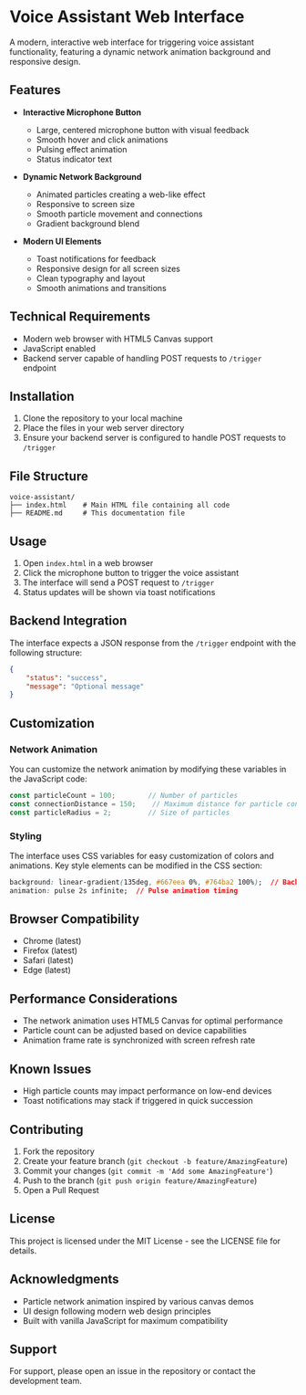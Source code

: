 # Voice Assistant Web Interface

A modern, interactive web interface for triggering voice assistant functionality, featuring a dynamic network animation background and responsive design.

## Features

- **Interactive Microphone Button**
  - Large, centered microphone button with visual feedback
  - Smooth hover and click animations
  - Pulsing effect animation
  - Status indicator text

- **Dynamic Network Background**
  - Animated particles creating a web-like effect
  - Responsive to screen size
  - Smooth particle movement and connections
  - Gradient background blend

- **Modern UI Elements**
  - Toast notifications for feedback
  - Responsive design for all screen sizes
  - Clean typography and layout
  - Smooth animations and transitions

## Technical Requirements

- Modern web browser with HTML5 Canvas support
- JavaScript enabled
- Backend server capable of handling POST requests to `/trigger` endpoint

## Installation

1. Clone the repository to your local machine
2. Place the files in your web server directory
3. Ensure your backend server is configured to handle POST requests to `/trigger`

## File Structure

```
voice-assistant/
├── index.html    # Main HTML file containing all code
├── README.md     # This documentation file
```

## Usage

1. Open `index.html` in a web browser
2. Click the microphone button to trigger the voice assistant
3. The interface will send a POST request to `/trigger`
4. Status updates will be shown via toast notifications

## Backend Integration

The interface expects a JSON response from the `/trigger` endpoint with the following structure:

```json
{
    "status": "success",
    "message": "Optional message"
}
```

## Customization

### Network Animation

You can customize the network animation by modifying these variables in the JavaScript code:

```javascript
const particleCount = 100;        // Number of particles
const connectionDistance = 150;    // Maximum distance for particle connections
const particleRadius = 2;         // Size of particles
```

### Styling

The interface uses CSS variables for easy customization of colors and animations. Key style elements can be modified in the CSS section:

```css
background: linear-gradient(135deg, #667eea 0%, #764ba2 100%);  // Background gradient
animation: pulse 2s infinite;  // Pulse animation timing
```

## Browser Compatibility

- Chrome (latest)
- Firefox (latest)
- Safari (latest)
- Edge (latest)

## Performance Considerations

- The network animation uses HTML5 Canvas for optimal performance
- Particle count can be adjusted based on device capabilities
- Animation frame rate is synchronized with screen refresh rate

## Known Issues

- High particle counts may impact performance on low-end devices
- Toast notifications may stack if triggered in quick succession

## Contributing

1. Fork the repository
2. Create your feature branch (`git checkout -b feature/AmazingFeature`)
3. Commit your changes (`git commit -m 'Add some AmazingFeature'`)
4. Push to the branch (`git push origin feature/AmazingFeature`)
5. Open a Pull Request

## License

This project is licensed under the MIT License - see the LICENSE file for details.

## Acknowledgments

- Particle network animation inspired by various canvas demos
- UI design following modern web design principles
- Built with vanilla JavaScript for maximum compatibility

## Support

For support, please open an issue in the repository or contact the development team.
